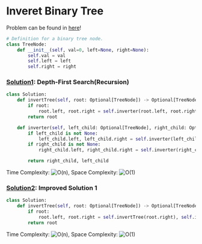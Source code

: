 # Inveret Binary Tree

Problem can be found in [here](https://leetcode.com/problems/invert-binary-tree)!

```python
# Definition for a binary tree node.
class TreeNode:
    def __init__(self, val=0, left=None, right=None):
        self.val = val
        self.left = left
        self.right = right
```

### [Solution1](/Binary%20Tree/226-InvertBinaryTree/solution1.py): Depth-First Search(Recursion)

```python
class Solution:
    def invertTree(self, root: Optional[TreeNode]) -> Optional[TreeNode]:
        if root:
            root.left, root.right = self.inverter(root.left, root.right)
        return root

    def inverter(self, left_child: Optional[TreeNode], right_child: Optional[TreeNode]) -> List[TreeNode]:
        if left_child is not None:
            left_child.left, left_child.right = self.inverter(left_child.left, left_child.right)
        if right_child is not None:
            right_child.left, right_child.right = self.inverter(right_child.left, right_child.right)

        return right_child, left_child
```

Time Complexity: ![O(n)](<https://latex.codecogs.com/svg.image?\inline&space;O(n)>), Space Complexity: ![O(1)](<https://latex.codecogs.com/svg.image?\inline&space;O(1)>)

### [Solution2](/Binary%20Tree/226-InvertBinaryTree/solution2.py): Improved Solution 1

```python
class Solution:
    def invertTree(self, root: Optional[TreeNode]) -> Optional[TreeNode]:
        if root:
            root.left, root.right = self.invertTree(root.right), self.invertTree(root.left)
        return root
```

Time Complexity: ![O(n)](<https://latex.codecogs.com/svg.image?\inline&space;O(n)>), Space Complexity: ![O(1)](<https://latex.codecogs.com/svg.image?\inline&space;O(1)>)

